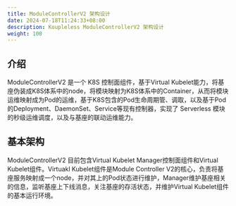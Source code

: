 ```yaml
---
title: ModuleControllerV2 架构设计
date: 2024-07-18T11:24:33+08:00
description: Koupleless ModuleControllerV2 架构设计
weight: 100
---
```


## 介绍
ModuleControllerV2 是一个 K8S 控制面组件，基于Virtual Kubelet能力，将基座伪装成K8S体系中的node，将模块映射为K8S体系中的Container，从而将模块运维映射成为Pod的运维，基于K8S包含的Pod生命周期管、调取，以及基于Pod的Deployment、DaemonSet、Service等现有控制器，实现了 Serverless 模块的秒级运维调度，以及与基座的联动运维能力。

## 基本架构

ModuleControllerV2 目前包含Virtual Kubelet Manager控制面组件和Virtual Kubelet组件。Virtuakl Kubelet组件是Module Controller V2的核心，负责将基座服务映射成一个node，并对其上的Pod状态进行维护，Manager维护基座相关的信息，监听基座上下线消息，关注基座的存活状态，并维护Virtual Kubelet组件的基本运行环境。

<br/>
